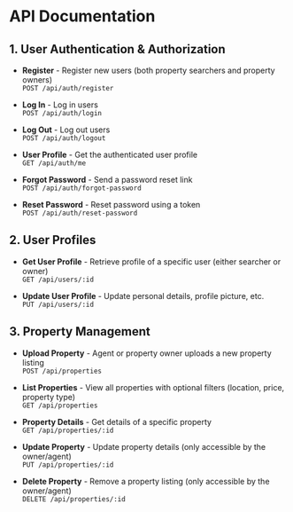 # API Documentation

## 1. User Authentication & Authorization

- **Register** - Register new users (both property searchers and property owners)  
  `POST /api/auth/register`
  
- **Log In** - Log in users  
  `POST /api/auth/login`
  
- **Log Out** - Log out users  
  `POST /api/auth/logout`
  
- **User Profile** - Get the authenticated user profile  
  `GET /api/auth/me`
  
- **Forgot Password** - Send a password reset link  
  `POST /api/auth/forgot-password`
  
- **Reset Password** - Reset password using a token  
  `POST /api/auth/reset-password`

## 2. User Profiles

- **Get User Profile** - Retrieve profile of a specific user (either searcher or owner)  
  `GET /api/users/:id`
  
- **Update User Profile** - Update personal details, profile picture, etc.  
  `PUT /api/users/:id`

## 3. Property Management

- **Upload Property** - Agent or property owner uploads a new property listing  
  `POST /api/properties`
  
- **List Properties** - View all properties with optional filters (location, price, property type)  
  `GET /api/properties`
  
- **Property Details** - Get details of a specific property  
  `GET /api/properties/:id`
  
- **Update Property** - Update property details (only accessible by the owner/agent)  
  `PUT /api/properties/:id`
  
- **Delete Property** - Remove a property listing (only accessible by the owner/agent)  
  `DELETE /api/properties/:id`

